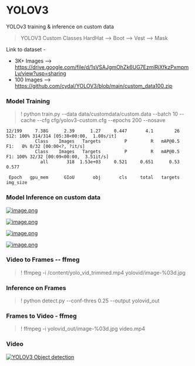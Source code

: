 # YOLOV3
YOLOv3 training &amp; inference on custom data


> YOLOV3 Custom Classes HardHat --> Boot --> Vest --> Mask


Link to dataset - 

* 3K+ Images --> https://drive.google.com/file/d/1sVSAJgmOhZk6UG7EzmlRjXfkzPxmpmLy/view?usp=sharing
* 100 Images --> https://github.com/cydal/YOLOV3/blob/main/custom_data100.zip



### Model Training

> ! python train.py --data data/customdata/custom.data --batch 10 --cache --cfg cfg/yolov3-custom.cfg --epochs 200 --nosave


    12/199     7.38G      2.39      1.27     0.447       4.1        26       512: 100% 314/314 [05:38<00:00,  1.08s/it]
               Class    Images   Targets         P         R   mAP@0.5        F1:   0% 0/32 [00:00<?, ?it/s]
               Class    Images   Targets         P         R   mAP@0.5        F1: 100% 32/32 [00:09<00:00,  3.51it/s]
                 all       318  1.53e+03     0.521     0.651      0.53     0.577

     Epoch   gpu_mem      GIoU       obj       cls     total   targets  img_size
     
     
     
 ### Model Inference on custom data
 
 [![image.png](https://i.postimg.cc/Bv725cwC/image.png)](https://postimg.cc/PLZLTZHL)
 
 [![image.png](https://i.postimg.cc/gkyRtPTj/image.png)](https://postimg.cc/9rMrzsVH)
 
 [![image.png](https://i.postimg.cc/yYnxS6Gm/image.png)](https://postimg.cc/SJ2kB4kR)
 
 [![image.png](https://i.postimg.cc/prCW8ksW/image.png)](https://postimg.cc/sGBCCPFq)
 
 
 
 ### Video to Frames -- ffmeg
 
 
 > ! ffmpeg -i /content/yolo_vid_trimmed.mp4 yolovid/image-%03d.jpg

### Inference on Frames

> ! python detect.py --conf-thres 0.25 --output yolovid_out

### Frames to Video - ffmeg

> ! ffmpeg -i yolovid_out/image-%03d.jpg video.mp4



### Video

[![YOLOV3 Object detection](http://img.youtube.com/vi/4P38yxDNdtA/0.jpg)](http://www.youtube.com/watch?v=4P38yxDNdtA "YOLOV3 Object detection")
